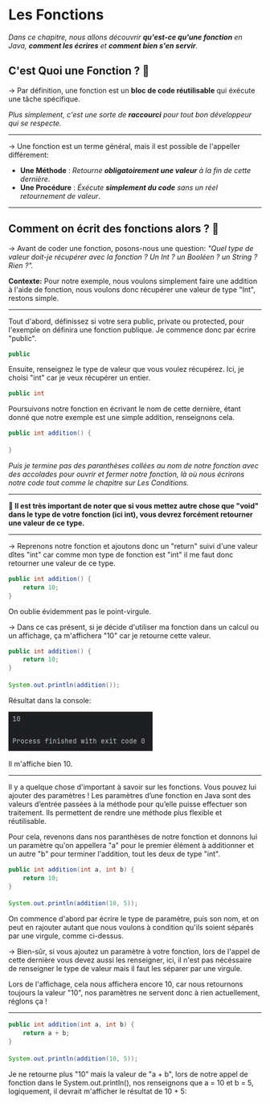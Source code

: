**Les Fonctions**
=============

_Dans ce chapitre, nous allons découvrir **qu'est-ce qu'une fonction** en Java, **comment les écrires** et **comment bien s'en servir**._

**C'est Quoi une Fonction ? 🤔**
-------------

-> Par définition, une fonction est un **bloc de code réutilisable** qui éxécute une tâche spécifique.

_Plus simplement, c'est une sorte de **raccourci** pour tout bon développeur qui se respecte._

-------------

-> Une fonction est un terme général, mais il est possible de l'appeller différement: 

- **Une Méthode** : _Retourne **obligatoirement une valeur** à la fin de cette dernière_.
- **Une Procédure** : _Éxécute **simplement du code** sans un réel retournement de valeur_.

-------------

**Comment on écrit des fonctions alors ? 🤔**
-------------

-> Avant de coder une fonction, posons-nous une question: _"Quel type de valeur doit-je récupérer avec la fonction ? Un Int ? un Booléen ? un String ? Rien ?"._

**Contexte:** Pour notre exemple, nous voulons simplement faire une addition à l'aide de fonction, nous voulons donc récupérer une valeur de type "Int", restons simple.

-------------

Tout d'abord, définissez si votre sera public, private ou protected, pour l'exemple on définira une fonction publique. Je commence donc par écrire "public".

``` java
public
```

Ensuite, renseignez le type de valeur que vous voulez récupérez. Ici, je choisi "int" car je veux récupérer un entier.

``` java
public int
```

Poursuivons notre fonction en écrivant le nom de cette dernière, étant donné que notre exemple est une simple addition, renseignons cela.

``` java
public int addition() {

}
```
_Puis je termine pas des paranthèses collées au nom de notre fonction avec des accolades pour ouvrir et fermer notre fonction, là où nous écrirons notre code tout comme le chapitre sur Les Conditions._

-------------

**🔴 Il est très important de noter que si vous mettez autre chose que "void" dans le type de votre fonction (ici int), vous devrez forcément retourner une valeur de ce type.**

-------------

-> Reprenons notre fonction et ajoutons donc un "return" suivi d'une valeur dîtes "int" car comme mon type de fonction est "int" il me faut donc retourner une valeur de ce type.

``` java
public int addition() {
    return 10;
}
```
On oublie évidemment pas le point-virgule.

-> Dans ce cas présent, si je décide d'utiliser ma fonction dans un calcul ou un affichage, ça m'affichera "10" car je retourne cette valeur.

``` java
public int addition() {
    return 10;
}

System.out.println(addition());
```
Résultat dans la console:

![Résultat de l'exécution](java_fonction_1.png)

Il m'affiche bien 10.

-------------

Il y a quelque chose d'important à savoir sur les fonctions. Vous pouvez lui ajouter des paramètres ! 
Les paramètres d’une fonction en Java sont des valeurs d’entrée passées à la méthode pour qu’elle puisse effectuer son traitement. Ils permettent de rendre une méthode plus flexible et réutilisable.

Pour cela, revenons dans nos paranthèses de notre fonction et donnons lui un paramètre qu'on appellera "a" pour le premier élément à additionner et un autre "b" pour terminer l'addition, tout les deux de type "int".

``` java
public int addition(int a, int b) {
    return 10;
}

System.out.println(addition(10, 5));
```
On commence d'abord par écrire le type de paramètre, puis son nom, et on peut en rajouter autant que nous voulons à condition qu'ils soient séparés par une virgule, comme ci-dessus.

-> Bien-sûr, si vous ajoutez un paramètre à votre fonction, lors de l'appel de cette dernière vous devez aussi les renseigner, ici, il n'est pas nécéssaire de renseigner le type de valeur mais il faut les séparer par une virgule.

Lors de l'affichage, cela nous affichera encore 10, car nous retournons toujours la valeur "10", nos paramètres ne servent donc à rien actuellement, réglons ça !

-------------

``` java
public int addition(int a, int b) {
    return a + b;
}

System.out.println(addition(10, 5));
```
Je ne retourne plus "10" mais la valeur de "a + b", lors de notre appel de fonction dans le System.out.println(), nos renseignons que a = 10 et b = 5, logiquement, il devrait m'afficher le résultat de 10 + 5:







